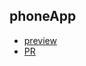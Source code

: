 ## phoneApp
- [preview](https://valeriy-sorochynskyi.github.io/phone-catalogue/)
- [PR](https://github.com/Valeriy-Sorochynskyi/phone-catalogue/pull/1)
